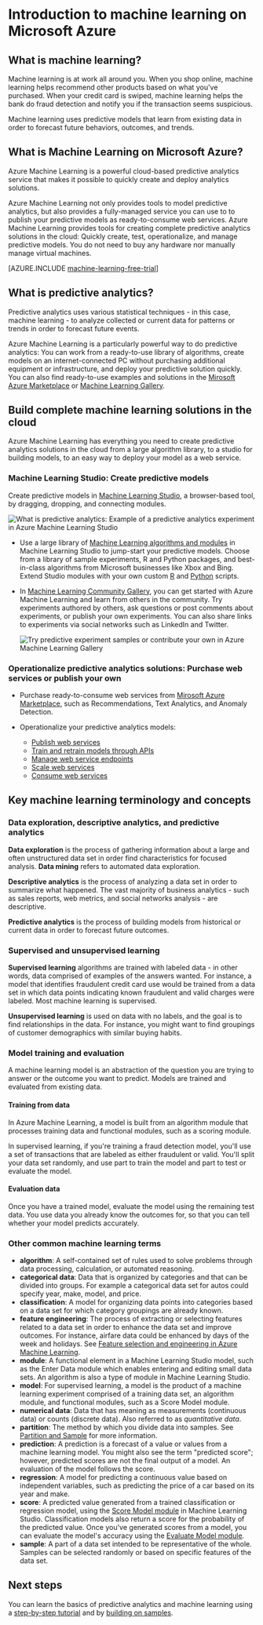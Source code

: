 <properties
    pageTitle="What is Machine Learning on Azure? | Microsoft Azure"
    description="Explains basic concepts of the fully-managed Machine Learning service, a cloud technology you can use to create, operationalize, and monetize solutions."
	keywords="what is machine learning,cloud technology,predictive,what is predictive analytics,operationalize"    
	services="machine-learning"
    documentationCenter=""
    authors="cjgronlund"
    manager="neerajkh"
    editor="cgronlun"/>

<tags
    ms.service="machine-learning"
    ms.workload="data-services"
    ms.tgt_pltfrm="na"
    ms.devlang="na"
    ms.topic="article"
    ms.date="06/02/2015"
    ms.author="cgronlun;tedway;olgali"/>


# Introduction to machine learning on Microsoft Azure

## What is machine learning?

Machine learning is at work all around you. When you shop online, machine learning helps recommend other products based on what you've purchased. When your credit card is swiped, machine learning helps the bank do fraud detection and notify you if the transaction seems suspicious.

Machine learning uses predictive models that learn from existing data in order to forecast future behaviors, outcomes, and trends.

## What is Machine Learning on Microsoft Azure?

Azure Machine Learning is a powerful cloud-based predictive analytics service that makes it possible to quickly create and deploy analytics solutions.

Azure Machine Learning not only provides tools to model predictive analytics, but also provides a fully-managed service you can use to to publish your predictive models as ready-to-consume web services. Azure Machine Learning provides tools for creating complete predictive analytics solutions in the cloud: Quickly create, test, operationalize, and manage predictive models. You do not need to buy any hardware nor manually manage virtual machines.

[AZURE.INCLUDE [machine-learning-free-trial](../includes/machine-learning-free-trial.md)]

## What is predictive analytics?

Predictive analytics uses various statistical techniques - in this case, machine learning - to analyze collected or current data for patterns or trends in order to forecast future events. 

Azure Machine Learning is a particularly powerful way to do predictive analytics: You can work from a ready-to-use library of algorithms, create models on an internet-connected PC without purchasing additional equipment or infrastructure, and deploy your predictive solution quickly. You can also find ready-to-use examples and solutions in the [Mirosoft Azure Marketplace](https://datamarket.azure.com/browse?query=machine+learning) or [Machine Learning Gallery](http://gallery.azureml.net/).

## Build complete machine learning solutions in the cloud

Azure Machine Learning has everything you need to create predictive analytics solutions in the cloud from a large algorithm library, to a studio for building models, to an easy way to deploy your model as a web service.

### Machine Learning Studio: Create predictive models

Create predictive models in [Machine Learning Studio](machine-learning-what-is-ml-studio.md), a browser-based tool, by dragging, dropping, and connecting modules.

![What is predictive analytics: Example of a predictive analytics experiment in Azure Machine Learning Studio](./media/machine-learning-what-is-machine-learning/AzureMLStudio.png)

* Use a large library of [Machine Learning algorithms and modules](https://msdn.microsoft.com/library/azure/f5c746fd-dcea-4929-ba50-2a79c4c067d7) in Machine Learning Studio to jump-start your predictive models. Choose from a library of sample experiments, R and Python packages, and best-in-class algorithms from Microsoft businesses like Xbox and Bing. Extend Studio modules with your own custom  [R](machine-learning-r-quickstart.md) and [Python](machine-learning-execute-python-scripts.md) scripts.
* In [Machine Learning Community Gallery](machine-learning-gallery-how-to-use-contribute-publish.md), you can get started with Azure Machine Learning and learn from others in the community. Try experiments authored by others, ask questions or post comments about experiments, or publish your own experiments. You can also share links to experiments via social networks such as LinkedIn and Twitter.  

	![Try predictive experiment samples or contribute your own in Azure Machine Learning Gallery](./media/machine-learning-what-is-machine-learning/AzureMLGallery.png)

### Operationalize predictive analytics solutions: Purchase web services or publish your own

* Purchase ready-to-consume web services from [Mirosoft Azure Marketplace](https://datamarket.azure.com/browse?query=machine+learning), such as Recommendations, Text Analytics, and Anomaly Detection.

* Operationalize your predictive analytics models:
    * [Publish web services](machine-learning-publish-a-machine-learning-web-service.md)
    * [Train and retrain models through APIs](machine-learning-retrain-models-programmatically.md)
    * [Manage web service endpoints](machine-learning-create-endpoint.md)
    * [Scale web services](machine-learning-scaling-endpoints.md)
    * [Consume web services](machine-learning-consume-web-services.md)

## Key machine learning terminology and concepts
### Data exploration, descriptive analytics, and predictive analytics

**Data exploration** is the process of gathering information about a large and often unstructured data set in order find characteristics for focused analysis. **Data mining** refers to automated data exploration.

**Descriptive analytics** is the process of analyzing a data set in order to summarize what happened. The vast majority of business analytics - such as sales reports, web metrics, and social networks analysis - are descriptive.

**Predictive analytics** is the process of building models from historical or current data in order to forecast future outcomes.


### Supervised and unsupervised learning
 **Supervised learning** algorithms are trained with labeled data - in other words, data comprised of examples of the answers wanted. For instance, a model that identifies fraudulent credit card use would be trained from a data set in which data points indicating known fraudulent and valid charges were labeled. Most machine learning is supervised.

 **Unsupervised learning** is used on data with no labels, and the goal is to find relationships in the data. For instance, you might want to find groupings of customer demographics with similar buying habits.

### Model training and evaluation
A machine learning model is an abstraction of the question you are trying to answer or the outcome you want to predict. Models are trained and evaluated from existing data.

#### Training from data
In Azure Machine Learning, a model is built from an algorithm module that processes training data and functional modules, such as a scoring module.

In supervised learning, if you're training a fraud detection model, you'll use a set of transactions that are labeled as either fraudulent or valid. You'll split your data set randomly, and use part to train the model and part to test or evaluate the model.

#### Evaluation data
Once you have a trained model, evaluate the model using the remaining test data. You use data you already know the outcomes for, so that you can tell whether your model predicts accurately.

### Other common machine learning terms

* **algorithm**: A self-contained set of rules used to solve problems through data processing, calculation, or automated reasoning.
* **categorical data**: Data that is organized by categories and that can be divided into groups. For example a categorical data set for autos could specify year, make, model, and price.
* **classification**: A model for organizing data points into categories based on a data set for which category groupings are already known.
* **feature engineering**: The process of extracting or selecting features related to a data set in order to enhance the data set and improve outcomes. For instance, airfare data could be enhanced by days of the week and holidays. See [Feature selection and engineering in Azure Machine Learning](machine-learning-feature-selection-and-engineering.md).
* **module**: A functional element in a Machine Learning Studio model, such as the Enter Data module which enables entering and editing small data sets. An algorithm is also a type of module in Machine Learning Studio.
* **model**: For supervised learning, a model is the product of a machine learning experiment comprised of a training data set, an algorithm module, and functional modules, such as a Score Model module.
* **numerical data**: Data that has meaning as measurements (continuous data) or counts (discrete data). Also referred to as *quantitative data*.
* **partition**: The method by which you divide data into samples. See [Partition and Sample](https://msdn.microsoft.com/library/azure/dn905960.aspx) for more information.
* **prediction**: A prediction is a forecast of a value or values from a machine learning model. You might also see the term "predicted score"; however, predicted scores are not the final output of a model. An evaluation of the model follows the score.
* **regression**: A model for predicting a continuous value based on independent variables, such as predicting the price of a car based on its year and make.
* **score**: A predicted value generated from a trained classification or regression model, using the [Score Model module](https://msdn.microsoft.com/library/azure/dn905995.aspx) in Machine Learning Studio. Classification models also return a score for the probability of the predicted value. Once you've generated scores from a model, you can evaluate the model's accuracy using the [Evaluate Model module](https://msdn.microsoft.com/library/azure/dn905915.aspx).
* **sample**: A part of a data set intended to be representative of the whole. Samples can be selected randomly or based on specific features of the data set.



## Next steps
You can learn the basics of predictive analytics and machine learning using a [step-by-step tutorial](machine-learning-create-experiment.md) and by [building on samples](machine-learning-sample-experiments.md).  


<!-- Module References -->
[learning-with-counts]: https://msdn.microsoft.com/library/azure/81c457af-f5c0-4b2d-922c-fdef2274413c/
